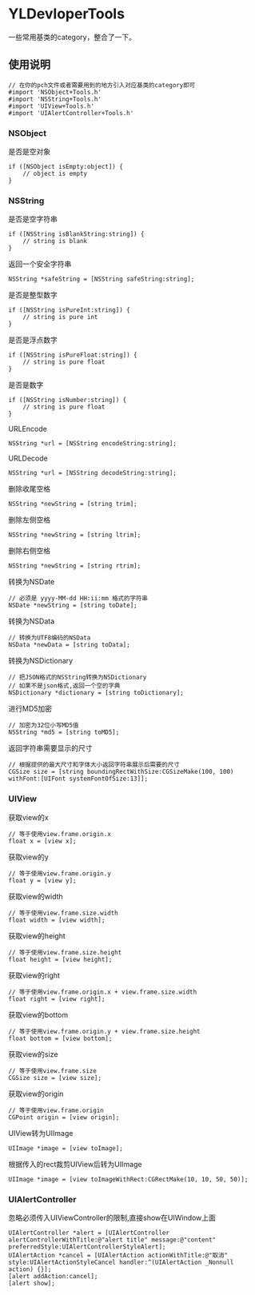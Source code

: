 YLDevloperTools
===
一些常用基类的category，整合了一下。
## 使用说明
```objc
// 在你的pch文件或者需要用到的地方引入对应基类的category即可
#import 'NSObject+Tools.h'
#import 'NSString+Tools.h'
#import 'UIView+Tools.h'
#import 'UIAlertController+Tools.h'
```

### NSObject
是否是空对象

```objc
if ([NSObject isEmpty:object]) {
	// object is empty
}
```

### NSString
是否是空字符串

```objc
if ([NSString isBlankString:string]) {
	// string is blank
}
```
返回一个安全字符串

```objc
NSString *safeString = [NSString safeString:string];
```
是否是整型数字

```objc
if ([NSString isPureInt:string]) {
	// string is pure int
}
```
是否是浮点数字

```objc
if ([NSString isPureFloat:string]) {
	// string is pure float
}
```
是否是数字

```objc
if ([NSString isNumber:string]) {
	// string is pure float
}
```
URLEncode

```objc
NSString *url = [NSString encodeString:string];
```
URLDecode

```objc
NSString *url = [NSString decodeString:string];
```
删除收尾空格

```objc
NSString *newString = [string trim];
```
删除左侧空格

```objc
NSString *newString = [string ltrim];
```
删除右侧空格

```objc
NSString *newString = [string rtrim];
```
转换为NSDate

```objc
// 必须是 yyyy-MM-dd HH:ii:mm 格式的字符串
NSDate *newString = [string toDate];
```
转换为NSData

```objc
// 转换为UTF8编码的NSData
NSData *newData = [string toData];
```
转换为NSDictionary

```objc
// 把JSON格式的NSString转换为NSDictionary
// 如果不是json格式,返回一个空的字典
NSDictionary *dictionary = [string toDictionary];
```
进行MD5加密

```objc
// 加密为32位小写MD5值
NSString *md5 = [string toMD5];
```
返回字符串需要显示的尺寸

```objc
// 根据提供的最大尺寸和字体大小返回字符串展示后需要的尺寸
CGSize size = [string boundingRectWithSize:CGSizeMake(100, 100) withFont:[UIFont systemFontOfSize:13]];
```
### UIView
获取view的x

```objc
// 等于使用view.frame.origin.x
float x = [view x];
```
获取view的y

```objc
// 等于使用view.frame.origin.y
float y = [view y];
```
获取view的width

```objc
// 等于使用view.frame.size.width
float width = [view width];
```
获取view的height

```objc
// 等于使用view.frame.size.height
float height = [view height];
```
获取view的right

```objc
// 等于使用view.frame.origin.x + view.frame.size.width
float right = [view right];
```
获取view的bottom

```objc
// 等于使用view.frame.origin.y + view.frame.size.height
float bottom = [view bottom];
```
获取view的size

```objc
// 等于使用view.frame.size
CGSize size = [view size];
```
获取view的origin

```objc
// 等于使用view.frame.origin
CGPoint origin = [view origin];
```
UIView转为UIImage

```objc
UIImage *image = [view toImage];
```
根据传入的rect裁剪UIView后转为UIImage

```objc
UIImage *image = [view toImageWithRect:CGRectMake(10, 10, 50, 50)];
```
### UIAlertController
忽略必须传入UIViewController的限制,直接show在UIWindow上面

```objc
UIAlertController *alert = [UIAlertController alertControllerWithTitle:@"alert title" message:@"content" preferredStyle:UIAlertControllerStyleAlert];
UIAlertAction *cancel = [UIAlertAction actionWithTitle:@"取消" style:UIAlertActionStyleCancel handler:^(UIAlertAction _Nonnull action) {}];
[alert addAction:cancel];
[alert show];
```
